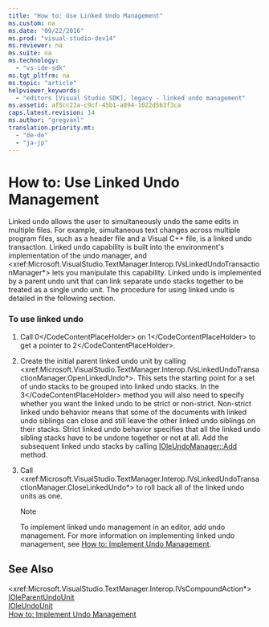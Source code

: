 ```yaml
---
title: "How to: Use Linked Undo Management"
ms.custom: na
ms.date: "09/22/2016"
ms.prod: "visual-studio-dev14"
ms.reviewer: na
ms.suite: na
ms.technology: 
  - "vs-ide-sdk"
ms.tgt_pltfrm: na
ms.topic: "article"
helpviewer_keywords: 
  - "editors [Visual Studio SDK], legacy - linked undo management"
ms.assetid: af5cc22a-c9cf-45b1-a894-1022d563f3ca
caps.latest.revision: 14
ms.author: "gregvanl"
translation.priority.mt: 
  - "de-de"
  - "ja-jp"
---
```

# How to: Use Linked Undo Management
Linked undo allows the user to simultaneously undo the same edits in multiple files. For example, simultaneous text changes across multiple program files, such as a header file and a Visual C++ file, is a linked undo transaction. Linked undo capability is built into the environment's implementation of the undo manager, and \<xref:Microsoft.VisualStudio.TextManager.Interop.IVsLinkedUndoTransactionManager*> lets you manipulate this capability. Linked undo is implemented by a parent undo unit that can link separate undo stacks together to be treated as a single undo unit. The procedure for using linked undo is detailed in the following section.  
  
### To use linked undo  
  
1.  Call <CodeContentPlaceHolder>0\</CodeContentPlaceHolder> on <CodeContentPlaceHolder>1\</CodeContentPlaceHolder> to get a pointer to <CodeContentPlaceHolder>2\</CodeContentPlaceHolder>.  
  
2.  Create the initial parent linked undo unit by calling \<xref:Microsoft.VisualStudio.TextManager.Interop.IVsLinkedUndoTransactionManager.OpenLinkedUndo*>. This sets the starting point for a set of undo stacks to be grouped into linked undo stacks. In the <CodeContentPlaceHolder>3\</CodeContentPlaceHolder> method you will also need to specify whether you want the linked undo to be strict or non-strict. Non-strict linked undo behavior means that some of the documents with linked undo siblings can close and still leave the other linked undo siblings on their stacks. Strict linked undo behavior specifies that all the linked undo sibling stacks have to be undone together or not at all. Add the subsequent linked undo stacks by calling [IOleUndoManager::Add](http://msdn.microsoft.com/library/windows/desktop/ms680135) method.  
  
3.  Call \<xref:Microsoft.VisualStudio.TextManager.Interop.IVsLinkedUndoTransactionManager.CloseLinkedUndo*> to roll back all of the linked undo units as one.  
  
    > [!NOTE]
    >  To implement linked undo management in an editor, add undo management. For more information on implementing linked undo management, see [How to: Implement Undo Management](../vs140/how-to--implement-undo-management.md).  
  
## See Also  
 \<xref:Microsoft.VisualStudio.TextManager.Interop.IVsCompoundAction*>   
 [IOleParentUndoUnit](http://msdn.microsoft.com/library/windows/desktop/ms682151)   
 [IOleUndoUnit](http://msdn.microsoft.com/library/windows/desktop/ms678476)   
 [How to: Implement Undo Management](../vs140/how-to--implement-undo-management.md)